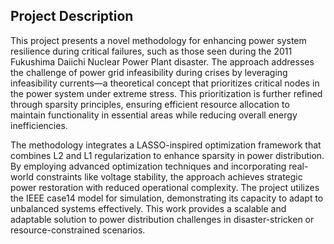 ## Project Description

This project presents a novel methodology for enhancing power system resilience during critical failures, such as those seen during the 2011 Fukushima Daiichi Nuclear Power Plant disaster. The approach addresses the challenge of power grid infeasibility during crises by leveraging infeasibility currents—a theoretical concept that prioritizes critical nodes in the power system under extreme stress. This prioritization is further refined through sparsity principles, ensuring efficient resource allocation to maintain functionality in essential areas while reducing overall energy inefficiencies.

The methodology integrates a LASSO-inspired optimization framework that combines L2 and L1 regularization to enhance sparsity in power distribution. By employing advanced optimization techniques and incorporating real-world constraints like voltage stability, the approach achieves strategic power restoration with reduced operational complexity. The project utilizes the IEEE case14 model for simulation, demonstrating its capacity to adapt to unbalanced systems effectively. This work provides a scalable and adaptable solution to power distribution challenges in disaster-stricken or resource-constrained scenarios.